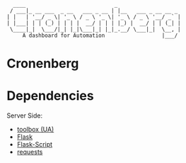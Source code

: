 ````
  ____                            _
 / ___|_ __ ___  _ __   ___ _ __ | |__   ___ _ __ __ _
| |   | '__/ _ \| '_ \ / _ \ '_ \| '_ \ / _ \ '__/ _` |
| |___| | | (_) | | | |  __/ | | | |_) |  __/ | | (_| |
 \____|_|  \___/|_| |_|\___|_| |_|_.__/ \___|_|  \__, |
     A dashboard for Automation                  |___/

````

# Cronenberg #

Dependencies
============

Server Side:
* [toolbox (UA)](https://github.com/urbanairship/toolbox)
* [Flask](http://flask.pocoo.org/)
* [Flask-Script](http://packages.python.org/Flask-Script/)
* [requests](https://github.com/kennethreitz/requests)
